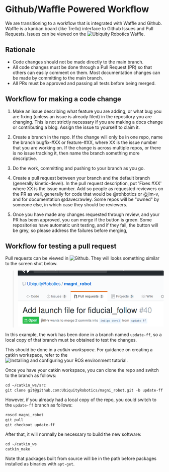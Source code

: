 
# Github/Waffle Powered Workflow

We are transitioning to a workflow that is integrated with Waffle and Github.
Waffle is a kanban board (like Trello) interface to Github Issues and Pull Requests.
Issues can be viewed on the ![Ubiquity Robotics Waffle](https://waffle.io/UbiquityRobotics/ubiquity_main).


## Rationale

* Code changes should not be made directly to the main branch.
* All code changes must be done through a Pull Request (PR) so that others can easily comment on them. Most documentation changes can be made by committing to the main branch.
* All PRs must be approved and passing all tests before being merged.

## Workflow for making a code change

1. Make an issue describing what feature you are adding, or what bug you are fixing (unless an issue is already filed) in the repository you are changing. This is not strictly necessary if you are making a docs change or contributing a blog. Assign the issue to yourself to claim it.

2. Create a branch in the repo. If the change will only be in one repo, name the branch bugfix-#XX or feature-#XX, where XX is the issue number that you are working on. If the change is across multiple repos, or there is no issue tracking it, then name the branch something more descriptive.

3. Do the work, committing and pushing to your branch as you go.

4. Create a pull request between your branch and the default branch (generally kinetic-devel). In the pull request description, put 'Fixes #XX' where XX is the issue number. Add so people as requested reviewers on the PR as well, generally for code that would be @rohbotics or @jim-v, and for documentation @davecrawley. Some repos will be "owned" by someone else, in which case they should be reviewers.

5. Once you have made any changes requested through review, and your PR has been approved, you can merge if the button is green. Some repositories have automatic unit testing, and if they fail, the button will be grey, so please address the failures before merging,


## Workflow for testing a pull request

Pull requests can be viewed in ![Github](https://github.com/UbiquityRobotics).
They will looks something similar to the screen shot below.

> ![Screen shot of PR](pr_screenshot.png)

In this example, the work has been done in a branch named `update-ff`, so a
local copy of that branch must be obtained to test the changes.

This should be done in a _catkin workspace_. For guidance on creating a 
catkin workspace, refer to the ![Installing and configuring your ROS environment tutorial](http://wiki.ros.org/ROS/Tutorials/InstallingandConfiguringROSEnvironment).

Once you have your catkin workspace, you can clone the repo and switch to the
branch as follows:
```
cd ~/catkin_ws/src
git clone git@github.com:UbiquityRobotics/magni_robot.git -b update-ff
```

However, if you already had a local copy of the repo, you could switch to the
`update-ff` branch as follows:
```
roscd magni_robot
git pull
git checkout update-ff
```

After that, it will normally be necessary to build the new software:
```
cd ~/catkin_ws
catkin_make
```

Note that packages built from source will be in the path before packages
installed as binaries with `apt-get`.

